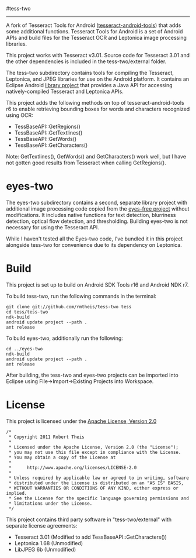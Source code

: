#tess-two
* * *

A fork of Tesseract Tools for Android ([tesseract-android-tools](http://code.google.com/p/tesseract-android-tools/)) that adds some 
additional functions. Tesseract Tools for Android is a set of Android APIs and
build files for the Tesseract OCR and Leptonica image processing libraries.

This project works with Tesseract v3.01. Source code for Tesseract 3.01 and
the other dependencies is included in the tess-two/external folder.

The tess-two subdirectory contains tools for compiling the Tesseract, Leptonica, and JPEG
libraries for use on the Android platform. It contains an Eclipse Android
[library project](http://developer.android.com/guide/developing/projects/projects-eclipse.html#SettingUpLibraryProject)
that provides a Java API for accessing natively-compiled Tesseract and Leptonica APIs.

This project adds the following methods on top of tesseract-android-tools r6 to enable retrieving 
bounding boxes for words and characters recognized using OCR:

* TessBaseAPI::GetRegions()
* TessBaseAPI::GetTextlines()
* TessBaseAPI::GetWords()
* TessBaseAPI::GetCharacters()

Note: GetTextlines(), GetWords() and GetCharacters() work well, but I have not gotten good 
results from Tesseract when calling GetRegions().

eyes-two
========

The eyes-two subdirectory contains a second, separate library project with additional image 
processing code copied from the [eyes-free project](http://code.google.com/p/eyes-free/) without 
modifications. It includes native functions for text detection, blurriness detection, optical flow 
detection, and thresholding. Building eyes-two is not necessary for using the Tesseract API.

While I haven't tested all the Eyes-two code, I've bundled it in this project alongside tess-two for
convenience due to its dependency on Leptonica. 

Build
=====

This project is set up to build on Android SDK Tools r16 and Android NDK r7.

To build tess-two, run the following commands in the terminal:

    git clone git://github.com/rmtheis/tess-two tess
    cd tess/tess-two
    ndk-build
    android update project --path .
    ant release

To build eyes-two, additionally run the following:

    cd ../eyes-two
    ndk-build
    android update project --path .
    ant release

After building, the tess-two and eyes-two projects can be imported into Eclipse using 
File->Import->Existing Projects into Workspace.

License
=======

This project is licensed under the [Apache License, Version 2.0](http://www.apache.org/licenses/LICENSE-2.0.html)

    /*
     * Copyright 2011 Robert Theis
     *
     * Licensed under the Apache License, Version 2.0 (the "License");
     * you may not use this file except in compliance with the License.
     * You may obtain a copy of the License at
     *
     *      http://www.apache.org/licenses/LICENSE-2.0
     *
     * Unless required by applicable law or agreed to in writing, software
     * distributed under the License is distributed on an "AS IS" BASIS,
     * WITHOUT WARRANTIES OR CONDITIONS OF ANY KIND, either express or implied.
     * See the License for the specific language governing permissions and
     * limitations under the License.
     */

 
This project contains third party software in "tess-two/external" with separate license agreements:

* Tesseract 3.01 (Modified to add TessBaseAPI::GetCharacters())
* Leptonica 1.68 (Unmodified)
* LibJPEG 6b (Unmodified)
